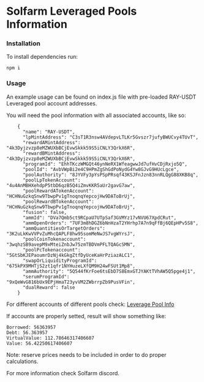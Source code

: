 # Solfarm Leveraged Pools Information

### Installation

To install dependencies run:

```npm i```

### Usage

An example usage can be found on index.js file with pre-loaded RAY-USDT Leveraged pool account addresses.

You will need the pool information with all associated accounts, like so:

```
    {
      "name": "RAY-USDT",
      "lpMintAddress": "C3sT1R3nsw4AVdepvLTLKr5Gvszr7jufyBWUCvy4TUvT",
      "rewardAMintAddress": "4k3Dyjzvzp8eMZWUXbBCjEvwSkkk59S5iCNLY3QrkX6R",
      "rewardBMintAddress": "4k3Dyjzvzp8eMZWUXbBCjEvwSkkk59S5iCNLY3QrkX6R",
      "programId": "EhhTKczWMGQt46ynNeRX1WfeagwwJd7ufHvCDjRxjo5Q",
      "poolId": "AvbVWpBi2e4C9HPmZgShGdPoNydG4Yw8GJvG9HUcLgce",
      "poolAuthority": "8JYVFy3pYsPSpPRsqf43KSJFnJzn83nnRLQgG88XKB8q",
      "poolLpTokenAccount": "4u4AnMBHXehdpP5tbD6qzB5Q4iZmvKKR5aUr2gavG7aw",
      "poolRewardATokenAccount": "HCHNuGzkqSnw9TbwpPv1gTnoqnqYepcojHw9DAToBrUj",
      "poolRewardBTokenAccount": "HCHNuGzkqSnw9TbwpPv1gTnoqnqYepcojHw9DAToBrUj",
      "fusion": false,
      "ammId": "DVa7Qmb5ct9RCpaU7UTpSaf3GVMYz17vNVU67XpdCRut",
      "ammOpenOrders": "7UF3m8hDGZ6bNnHzaT2YHrhp7A7n9qFfBj6QEpHPv5S8",
      "ammQuantitiesOrTargetOrders": "3K2uLkKwVVPvZuMhcQAPLF8hw95somMeNwJS7vgWYrsJ",
      "poolCoinTokenaccount": "3wqhzSB9avepM9xMteiZnbJw75zmTBDVmPFLTQAGcSMN",
      "poolPcTokenaccount": "5GtSbKJEPaoumrDzNj4kGkgZtfDyUceKaHrPziazALC1",
      "swapOrLiquidityProgramId": "675kPX9MHTjS2zt1qfr1NYHuzeLXfQM9H24wFSUt1Mp8",
      "ammAuthority": "5Q544fKrFoe6tsEbD7S8EmxGTJYAKtTVhAW5Q5pge4j1",
      "serumProgramId": "9xQeWvG816bUx9EPjHmaT23yvVM2ZWbrrpZb9PusVFin",
      "dualReward": false
    }
```
For different accounts of different pools check:
[Leverage Pool Info](https://gist.github.com/therealssj/c6049ac59863df454fb3f4ff19b529ee)

If accounts are properly setted, result will show something like:

```
Borrowed: 56363957
Debt: 56.363957
VirtualValue: 112.78646317406607
Value: 56.42250617406607
```

Note: reserve prices needs to be included in order to do proper calculations.

For more information check Solfarm discord.